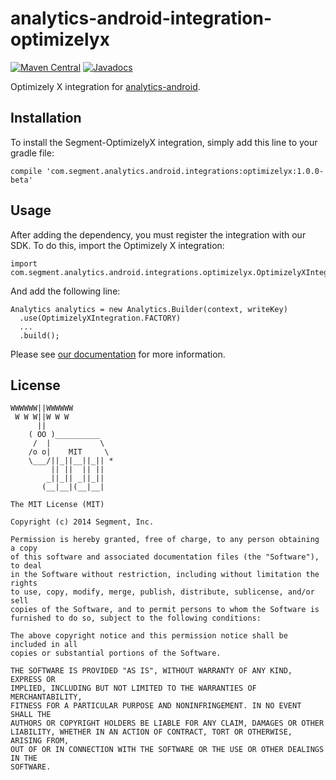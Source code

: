 analytics-android-integration-optimizelyx
========================================

[![Maven Central](https://maven-badges.herokuapp.com/maven-central/com.segment.analytics.android.integrations/optimizelyx/badge.svg)](https://maven-badges.herokuapp.com/maven-central/com.segment.analytics.android.integrations/optimizelyx)
[![Javadocs](http://javadoc-badge.appspot.com/com.segment.analytics.android.integrations/optimizelyx.svg?label=javadoc)](http://javadoc-badge.appspot.com/com.segment.analytics.android.integrations/optimizelyx)

Optimizely X integration for [analytics-android](https://github.com/segmentio/analytics-android).

## Installation

To install the Segment-OptimizelyX integration, simply add this line to your gradle file:

```
compile 'com.segment.analytics.android.integrations:optimizelyx:1.0.0-beta'
```

## Usage

After adding the dependency, you must register the integration with our SDK. To do this, import the Optimizely X integration:

```
import com.segment.analytics.android.integrations.optimizelyx.OptimizelyXIntegration;

```

And add the following line:

```
Analytics analytics = new Analytics.Builder(context, writeKey)
  .use(OptimizelyXIntegration.FACTORY)
  ...
  .build();
```

Please see [our documentation](https://segment.com/docs/destinations/optimizelyx/) for more information.

## License

```
WWWWWW||WWWWWW
 W W W||W W W
      ||
    ( OO )__________
     /  |           \
    /o o|    MIT     \
    \___/||_||__||_|| *
         || ||  || ||
        _||_|| _||_||
       (__|__|(__|__|

The MIT License (MIT)

Copyright (c) 2014 Segment, Inc.

Permission is hereby granted, free of charge, to any person obtaining a copy
of this software and associated documentation files (the "Software"), to deal
in the Software without restriction, including without limitation the rights
to use, copy, modify, merge, publish, distribute, sublicense, and/or sell
copies of the Software, and to permit persons to whom the Software is
furnished to do so, subject to the following conditions:

The above copyright notice and this permission notice shall be included in all
copies or substantial portions of the Software.

THE SOFTWARE IS PROVIDED "AS IS", WITHOUT WARRANTY OF ANY KIND, EXPRESS OR
IMPLIED, INCLUDING BUT NOT LIMITED TO THE WARRANTIES OF MERCHANTABILITY,
FITNESS FOR A PARTICULAR PURPOSE AND NONINFRINGEMENT. IN NO EVENT SHALL THE
AUTHORS OR COPYRIGHT HOLDERS BE LIABLE FOR ANY CLAIM, DAMAGES OR OTHER
LIABILITY, WHETHER IN AN ACTION OF CONTRACT, TORT OR OTHERWISE, ARISING FROM,
OUT OF OR IN CONNECTION WITH THE SOFTWARE OR THE USE OR OTHER DEALINGS IN THE
SOFTWARE.
```
